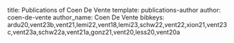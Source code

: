 title: Publications of Coen De Vente
template: publications-author
author: coen-de-vente
author_name: Coen De Vente
bibkeys: ardu20,vent23b,vent21,lemi22,vent18,lemi23,schw22,vent22,xion21,vent23c,vent23a,schw22a,vent21a,gonz21,vent20,less20,vent20a